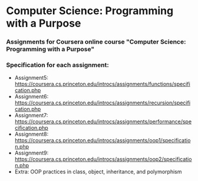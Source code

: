 # Computer Science: Programming with a Purpose

### Assignments for Coursera online course "Computer Science: Programming with a Purpose"
### Specification for each assignment:

* Assignment5:  <br/> https://coursera.cs.princeton.edu/introcs/assignments/functions/specification.php
* Assignment6:  <br/> https://coursera.cs.princeton.edu/introcs/assignments/recursion/specification.php
* Assignment7:  <br/> https://coursera.cs.princeton.edu/introcs/assignments/performance/specification.php
* Assignment8:  <br/> https://coursera.cs.princeton.edu/introcs/assignments/oop1/specification.php
* Assignment9:  <br/> https://coursera.cs.princeton.edu/introcs/assignments/oop2/specification.php
* Extra: OOP practices in class, object, inheritance, and polymorphism
